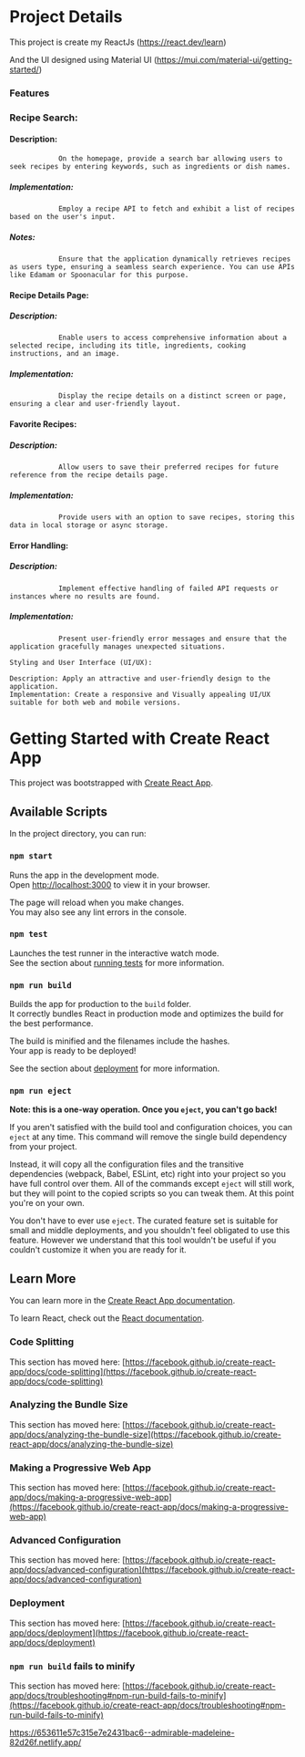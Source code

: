 # Project Details

This project is create my ReactJs (https://react.dev/learn)

And the UI designed using Material UI (https://mui.com/material-ui/getting-started/)

### Features

### Recipe Search:

#### Description: 
                On the homepage, provide a search bar allowing users to seek recipes by entering keywords, such as ingredients or dish names.
##### Implementation: 
                Employ a recipe API to fetch and exhibit a list of recipes based on the user's input.
##### Notes: 
                Ensure that the application dynamically retrieves recipes as users type, ensuring a seamless search experience. You can use APIs like Edamam or Spoonacular for this purpose.

#### Recipe Details Page:

##### Description: 
                Enable users to access comprehensive information about a selected recipe, including its title, ingredients, cooking instructions, and an image.
##### Implementation: 
                Display the recipe details on a distinct screen or page, ensuring a clear and user-friendly layout.

#### Favorite Recipes:

##### Description: 
                Allow users to save their preferred recipes for future reference from the recipe details page.
##### Implementation: 
                Provide users with an option to save recipes, storing this data in local storage or async storage.

#### Error Handling:

##### Description: 
                Implement effective handling of failed API requests or instances where no results are found.
##### Implementation: 
                Present user-friendly error messages and ensure that the application gracefully manages unexpected situations.

    Styling and User Interface (UI/UX):

    Description: Apply an attractive and user-friendly design to the application.
    Implementation: Create a responsive and Visually appealing UI/UX suitable for both web and mobile versions.

# Getting Started with Create React App

This project was bootstrapped with [Create React App](https://github.com/facebook/create-react-app).

## Available Scripts

In the project directory, you can run:

### `npm start`

Runs the app in the development mode.\
Open [http://localhost:3000](http://localhost:3000) to view it in your browser.

The page will reload when you make changes.\
You may also see any lint errors in the console.

### `npm test`

Launches the test runner in the interactive watch mode.\
See the section about [running tests](https://facebook.github.io/create-react-app/docs/running-tests) for more information.

### `npm run build`

Builds the app for production to the `build` folder.\
It correctly bundles React in production mode and optimizes the build for the best performance.

The build is minified and the filenames include the hashes.\
Your app is ready to be deployed!

See the section about [deployment](https://facebook.github.io/create-react-app/docs/deployment) for more information.

### `npm run eject`

**Note: this is a one-way operation. Once you `eject`, you can't go back!**

If you aren't satisfied with the build tool and configuration choices, you can `eject` at any time. This command will remove the single build dependency from your project.

Instead, it will copy all the configuration files and the transitive dependencies (webpack, Babel, ESLint, etc) right into your project so you have full control over them. All of the commands except `eject` will still work, but they will point to the copied scripts so you can tweak them. At this point you're on your own.

You don't have to ever use `eject`. The curated feature set is suitable for small and middle deployments, and you shouldn't feel obligated to use this feature. However we understand that this tool wouldn't be useful if you couldn't customize it when you are ready for it.

## Learn More

You can learn more in the [Create React App documentation](https://facebook.github.io/create-react-app/docs/getting-started).

To learn React, check out the [React documentation](https://reactjs.org/).

### Code Splitting

This section has moved here: [https://facebook.github.io/create-react-app/docs/code-splitting](https://facebook.github.io/create-react-app/docs/code-splitting)

### Analyzing the Bundle Size

This section has moved here: [https://facebook.github.io/create-react-app/docs/analyzing-the-bundle-size](https://facebook.github.io/create-react-app/docs/analyzing-the-bundle-size)

### Making a Progressive Web App

This section has moved here: [https://facebook.github.io/create-react-app/docs/making-a-progressive-web-app](https://facebook.github.io/create-react-app/docs/making-a-progressive-web-app)

### Advanced Configuration

This section has moved here: [https://facebook.github.io/create-react-app/docs/advanced-configuration](https://facebook.github.io/create-react-app/docs/advanced-configuration)

### Deployment

This section has moved here: [https://facebook.github.io/create-react-app/docs/deployment](https://facebook.github.io/create-react-app/docs/deployment)

### `npm run build` fails to minify

This section has moved here: [https://facebook.github.io/create-react-app/docs/troubleshooting#npm-run-build-fails-to-minify](https://facebook.github.io/create-react-app/docs/troubleshooting#npm-run-build-fails-to-minify)


https://653611e57c315e7e2431bac6--admirable-madeleine-82d26f.netlify.app/
